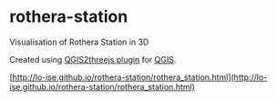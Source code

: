 # rothera-station
Visualisation of Rothera Station in 3D

Created using [QGIS2threejs plugin](https://plugins.qgis.org/plugins/Qgis2threejs/) for [QGIS](http://qgis.org/).

[http://lo-ise.github.io/rothera-station/rothera_station.html](http://lo-ise.github.io/rothera-station/rothera_station.html)
